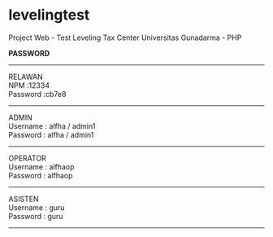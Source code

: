 # levelingtest
Project Web - Test Leveling Tax Center Universitas Gunadarma - PHP

<b>PASSWORD</b>
<hr>
RELAWAN <br>
NPM      :12334 <br>
Password :cb7e8 <br>
<hr>
ADMIN <br>
Username : alfha / admin1 <br>
Password : alfha / admin1 <br>
<hr>
OPERATOR <br>
Username : alfhaop <br>
Password : alfhaop <br>
<hr>
ASISTEN <br>
Username : guru <br>
Password : guru <br>
<hr>
